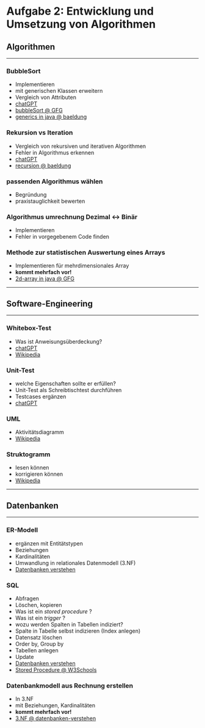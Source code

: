 # Aufgabe 2: Entwicklung und Umsetzung von Algorithmen

## Algorithmen

---

### BubbleSort

- Implementieren
- mit generischen Klassen erweitern
- Vergleich von Attributen
- [chatGPT](./chatGPT/teil2/generics.md)
- <a href="https://www.geeksforgeeks.org/bubble-sort/" target="_blank">bubbleSort @ GFG</a>
- <a href="https://www.baeldung.com/java-generics" target="_blank">generics in java @ baeldung</a>

### Rekursion vs Iteration

- Vergleich von rekursiven und iterativen Algorithmen
- Fehler in Algorithmus erkennen
- [chatGPT](./chatGPT/teil2/rekursion.md)
- <a href="https://www.baeldung.com/java-recursion" target="_blank">recursion  @ baeldung</a>

### passenden Algorithmus wählen

- Begründung
- praxistauglichkeit bewerten

### Algorithmus umrechnung Dezimal <-> Binär

- Implementieren
- Fehler in vorgegebenem Code finden

### Methode zur statistischen Auswertung eines Arrays

- Implementieren für mehrdimensionales Array
- **kommt mehrfach vor!**
- <a href="https://www.geeksforgeeks.org/multidimensional-arrays-in-java/" target="_blank">2d-array in java @ GFG</a>

---

## Software-Engineering

---

### Whitebox-Test

- Was ist Anweisungsüberdeckung?
- [chatGPT](./chatGPT/teil2/anweisungsueberdeckung.md)
- <a href="https://de.wikipedia.org/wiki/Kontrollflussorientierte_Testverfahren#C0._Anweisungs%C3%BCberdeckungstest_(Statement_Coverage)" target="_blank">Wikipedia</a>

### Unit-Test

- welche Eigenschaften sollte er erfüllen?
- Unit-Test als Schreibtischtest durchführen
- Testcases ergänzen
- [chatGPT](./chatGPT/teil2/unittest.md)

### UML

- Aktivitätsdiagramm
- <a href="https://de.wikipedia.org/wiki/Aktivit%C3%A4tsdiagramm" target="_blank">Wikipedia</a>

### Struktogramm

- lesen können
- korrigieren können
- <a href="https://de.wikipedia.org/wiki/Nassi-Shneiderman-Diagramm" target="_blank">Wikipedia</a>

---

## Datenbanken  

---

### ER-Modell

- ergänzen mit Entitätstypen
- Beziehungen
- Kardinalitäten
- Umwandlung in relationales Datenmodell (3.NF)
- <a href="https://www.datenbanken-verstehen.de/datenmodellierung/entity-relationship-modell/" target="_blank">Datenbanken verstehen</a>

### SQL

- Abfragen
- Löschen, kopieren
- Was ist ein *stored procedure* ?
- Was ist ein *trigger* ?
- wozu werden Spalten in Tabellen indiziert?
- Spalte in Tabelle selbst indizieren (Index anlegen)
- Datensatz löschen
- Order by, Group by
- Tabellen anlegen
- Update
- <a href="https://www.datenbanken-verstehen.de/datenmodellierung/datenbank-index/" target="_blank">Datenbanken verstehen</a>
- <a href="https://www.w3schools.com/sql/sql_stored_procedures.asp" target="_blank">Stored Procedure @ W3Schools</a>

### Datenbankmodell aus Rechnung erstellen

- In  3.NF
- mit Beziehungen, Kardinalitäten
- **kommt mehrfach vor!**
- <a href="https://www.datenbanken-verstehen.de/datenmodellierung/normalisierung/dritte-normalform/" target="_blank">3.NF @ datenbanken-verstehen</a>
